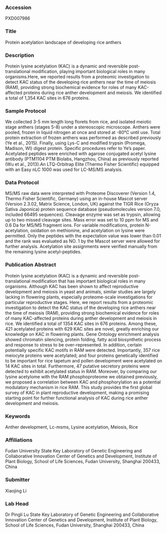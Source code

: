 ### Accession
PXD007986

### Title
Protein acetylation landscape of developing rice anthers

### Description
Protein lysine acetylation (KAC) is a dynamic and reversible post-translational modification, playing important biological roles in many organisms.Here, we reported results from a proteomic investigation to detect KAC status of the developing rice anthers near the time of meiosis (RAM), providing strong biochemical evidence for roles of many KAC-affected proteins during rice anther development and meiosis. We identified a total of 1,354 KAC sites in 676 proteins.

### Sample Protocol
We collected 3-5 mm length long florets from rice, and isolated meiotic stage anthers (stages 5-8) under a stereoscopic microscope. Anthers were pooled, frozen in liquid nitrogen at once and stored at -80℃ until use. Total protein extraction of frozen anthers was performed as described previously (Ye et al., 2015). Finally, using Lys-C and modified trypsin (Promega, Madison, WI) digest protein. Specific procedures refer to Ye’s paper. Acetylated peptides were enriched with agarose conjugated acetyl lysine antibody (PTM1104 PTM Biolabs, Hangzhou, China) as previously reported (Wu et al., 2013).An LTQ-Orbitrap Elite (Thermo Fisher Scientific) equipped with an Easy nLC 1000 was used for LC-MS/MS analysis.

### Data Protocol
MS/MS raw data were interpreted with Proteome Discoverer (Version 1.4, Thermo Fisher Scientific, Germany) using an in-house Mascot server (Version 2.3.02, Matrix Science, London, UK) against the TIGR Rice (Oryza Sativa Japonica) protein sequence database (pseudomolecules version 7.0, included 66495 sequences). Cleavage enzyme was set as trypsin, allowing up to two missed cleavage sites. Mass error was set to 10 ppm for MS and 0.6 Da for MS/MS fragment ions. For variable modifications, protein N-acetylation, oxidation on methionine, and acetylation on lysine were permitted. Only the peptides with the expectation value was lower than 0.01 and the rank was evaluated as NO. 1 by the Mascot server were allowed for further analysis. Acetylation site assignments were verified manually from the remaining lysine acetyl-peptides.

### Publication Abstract
Protein lysine acetylation (KAC) is a dynamic and reversible post-translational modification that has important biological roles in many organisms. Although KAC has been shown to affect reproductive development and meiosis in yeast and animals, similar studies are largely lacking in flowering plants, especially proteome-scale investigations for particular reproductive stages. Here, we report results from a proteomic investigation to detect the KAC status of the developing rice anthers near the time of meiosis (RAM), providing strong biochemical evidence for roles of many KAC-affected proteins during anther development and meiosis in rice. We identified a total of 1354 KAC sites in 676 proteins. Among these, 421 acetylated proteins with 629 KAC sites are novel, greatly enriching our knowledge on KAC in flowering plants. Gene Ontology enrichment analysis showed chromatin silencing, protein folding, fatty acid biosynthetic process and response to stress to be over-represented. In addition, certain potentially specific KAC motifs in RAM were detected. Importantly, 357 rice meiocyte proteins were acetylated; and four proteins genetically identified to be important for rice tapetum and pollen development were acetylated on 14 KAC sites in total. Furthermore, 47 putative secretory proteins were detected to exhibit acetylated status in RAM. Moreover, by comparing our lysine acetylome with the RAM phosphoproteome we obtained previously, we proposed a correlation between KAC and phosphorylation as a potential modulatory mechanism in rice RAM. This study provides the first global survey of KAC in plant reproductive development, making a promising starting point for further functional analysis of KAC during rice anther development and meiosis.

### Keywords
Anther development, Lc-msms, Lysine acetylation, Meiosis, Rice

### Affiliations
Fudan University
State Key Laboratory of Genetic Engineering and Collaborative Innovation Center of Genetics and Development, Institute of Plant Biology, School of Life Sciences, Fudan University, Shanghai 200433, China

### Submitter
Xiaojing Li

### Lab Head
Dr Pingli Lu
State Key Laboratory of Genetic Engineering and Collaborative Innovation Center of Genetics and Development, Institute of Plant Biology, School of Life Sciences, Fudan University, Shanghai 200433, China


